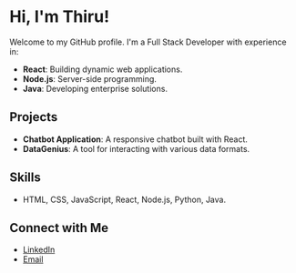 # Hi, I'm Thiru!

Welcome to my GitHub profile. I'm a Full Stack Developer with experience in:

- **React**: Building dynamic web applications.
- **Node.js**: Server-side programming.
- **Java**: Developing enterprise solutions.

## Projects
- **Chatbot Application**: A responsive chatbot built with React.
- **DataGenius**: A tool for interacting with various data formats.

## Skills
- HTML, CSS, JavaScript, React, Node.js, Python, Java.

## Connect with Me
- [LinkedIn](https://www.linkedin.com/in/your-profile)
- [Email](mailto:your.email@example.com)
